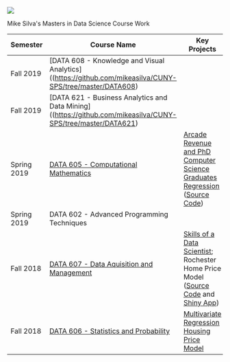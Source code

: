 ![](https://sps.cuny.edu/sites/all/themes/cuny/assets/img/header_logo.png)

Mike Silva's Masters in Data Science Course Work

| Semester    | Course Name | Key Projects |
| ----------- | ----------- | ------------ |
| Fall 2019   | [DATA 608 - Knowledge and Visual Analytics]((https://github.com/mikeasilva/CUNY-SPS/tree/master/DATA608) |  |
| Fall 2019   | [DATA 621 - Business Analytics and Data Mining]((https://github.com/mikeasilva/CUNY-SPS/tree/master/DATA621) |  |
| Spring 2019 | [DATA 605 - Computational Mathematics](https://github.com/mikeasilva/CUNY-SPS/tree/master/DATA605) | [Arcade Revenue and PhD Computer Science Graduates Regression](https://rpubs.com/mikesilva/DATA-605-Week-11) ([Source Code](https://github.com/mikeasilva/CUNY-SPS/blob/master/DATA605/MSilva_Exercise11.Rmd))|
| Spring 2019 | DATA 602 - Advanced Programming Techniques |              |
| Fall 2018 | [DATA 607 - Data Aquisition and Management](https://github.com/mikeasilva/CUNY-SPS/tree/master/DATA607) | [Skills of a Data Scientist](https://github.com/mikeasilva/data-scientist-skills);   Rochester Home Price Model ([Source Code](https://github.com/mikeasilva/CUNY-SPS/tree/master/DATA607/Final-Project) and [Shiny App](https://mikesilva.shinyapps.io/Rochester-Housing-Sale-Price/)) |
| Fall 2018 | [DATA 606 - Statistics and Probability](https://github.com/mikeasilva/CUNY-SPS/tree/master/DATA606) | [Multivariate Regression Housing Price Model](https://rpubs.com/mikesilva/DATA-606-Final-Project) |
